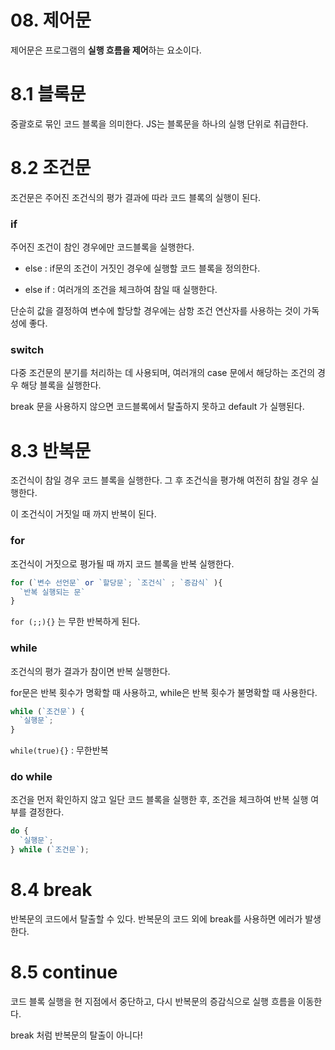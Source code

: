 # 08. 제어문

제어문은 프로그램의 **실행 흐름을 제어**하는 요소이다.

# 8.1 블록문

중괄호로 묶인 코드 블록을 의미한다.
JS는 블록문을 하나의 실행 단위로 취급한다.

# 8.2 조건문

조건문은 주어진 조건식의 평가 결과에 따라 코드 블록의 실행이 된다.

### if

주어진 조건이 참인 경우에만 코드블록을 실행한다.

- else : if문의 조건이 거짓인 경우에 실행할 코드 블록을 정의한다.

- else if : 여러개의 조건을 체크하여 참일 때 실행한다.

단순히 값을 결정하여 변수에 할당할 경우에는 삼항 조건 연산자를 사용하는 것이 가독성에 좋다.

### switch

다중 조건문의 분기를 처리하는 데 사용되며, 여러개의 case 문에서 해당하는 조건의 경우 해당 블록을 실행한다.

break 문을 사용하지 않으면 코드블록에서 탈출하지 못하고 default 가 실행된다.

# 8.3 반복문

조건식이 참일 경우 코드 블록을 실행한다.
그 후 조건식을 평가해 여전히 참일 경우 실행한다.

이 조건식이 거짓일 때 까지 반복이 된다.

### for

조건식이 거짓으로 평가될 때 까지 코드 블록을 반복 실행한다.

```js
for (`변수 선언문` or `할당문`; `조건식` ; `증감식` ){
  `반복 실행되는 문`
}
```

`for (;;){}` 는 무한 반복하게 된다.

### while

조건식의 평가 결과가 참이면 반복 실행한다.

for문은 반복 횟수가 명확할 때 사용하고, while은 반복 횟수가 불명확할 때 사용한다.

```js
while (`조건문`) {
  `실행문`;
}
```

`while(true){}` : 무한반복

### do while

조건을 먼저 확인하지 않고 일단 코드 블록을 실행한 후, 조건을 체크하여 반복 실행 여부를 결정한다.

```js
do {
  `실행문`;
} while (`조건문`);
```

# 8.4 break 

반복문의 코드에서 탈출할 수 있다. 반복문의 코드 외에 break를 사용하면 에러가 발생한다. 

# 8.5 continue 

코드 블록 실행을 현 지점에서 중단하고, 다시 반복문의 증감식으로 실행 흐름을 이동한다.

break 처럼 반복문의 탈출이 아니다!
